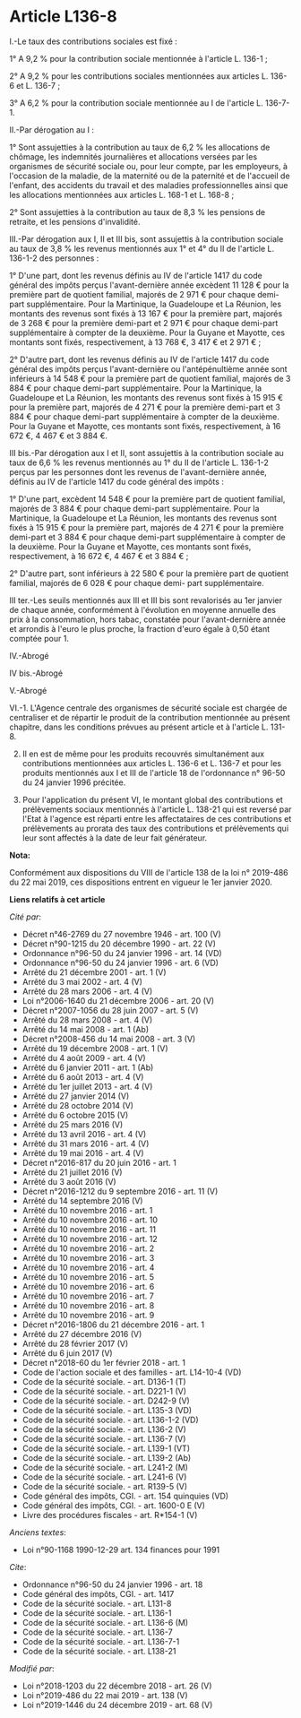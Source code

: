 # Article L136-8

I.-Le taux des contributions sociales est fixé :

1° A 9,2 % pour la contribution sociale mentionnée à l'article L. 136-1 ;

2° A 9,2 % pour les contributions sociales mentionnées aux articles L. 136-6 et L. 136-7 ;

3° A 6,2 % pour la contribution sociale mentionnée au I de l'article L. 136-7-1.

II.-Par dérogation au I :

1° Sont assujetties à la contribution au taux de 6,2 % les allocations de chômage, les indemnités journalières et allocations
versées par les organismes de sécurité sociale ou, pour leur compte, par les employeurs, à l'occasion de la maladie, de la
maternité ou de la paternité et de l'accueil de l'enfant, des accidents du travail et des maladies professionnelles ainsi que
les allocations mentionnées aux articles L. 168-1 et L. 168-8 ;

2° Sont assujetties à la contribution au taux de 8,3 % les pensions de retraite, et les pensions d'invalidité.

III.-Par dérogation aux I, II et III bis, sont assujettis à la contribution sociale au taux de 3,8 % les revenus mentionnés
aux 1° et 4° du II de l'article L. 136-1-2 des personnes :

1° D'une part, dont les revenus définis au IV de l'article 1417 du code général des impôts perçus l'avant-dernière année
excèdent 11 128 € pour la première part de quotient familial, majorés de 2 971 € pour chaque demi-part supplémentaire. Pour
la Martinique, la Guadeloupe et La Réunion, les montants des revenus sont fixés à 13 167 € pour la première part, majorés de
3 268 € pour la première demi-part et 2 971 € pour chaque demi-part supplémentaire à compter de la deuxième. Pour la Guyane
et Mayotte, ces montants sont fixés, respectivement, à 13 768 €, 3 417 € et 2 971 € ;

2° D'autre part, dont les revenus définis au IV de l'article 1417 du code général des impôts perçus l'avant-dernière ou
l'antépénultième année sont inférieurs à 14 548 € pour la première part de quotient familial, majorés de 3 884 € pour chaque
demi-part supplémentaire. Pour la Martinique, la Guadeloupe et La Réunion, les montants des revenus sont fixés à 15 915 €
pour la première part, majorés de 4 271 € pour la première demi-part et 3 884 € pour chaque demi-part supplémentaire à
compter de la deuxième. Pour la Guyane et Mayotte, ces montants sont fixés, respectivement, à 16 672 €, 4 467 € et 3 884 €.

III bis.-Par dérogation aux I et II, sont assujettis à la contribution sociale au taux de 6,6 % les revenus mentionnés au 1°
du II de l'article L. 136-1-2 perçus par les personnes dont les revenus de l'avant-dernière année, définis au IV de l'article
1417 du code général des impôts :

1° D'une part, excèdent 14 548 € pour la première part de quotient familial, majorés de 3 884 € pour chaque demi-part
supplémentaire. Pour la Martinique, la Guadeloupe et La Réunion, les montants des revenus sont fixés à 15 915 € pour la
première part, majorés de 4 271 € pour la première demi-part et 3 884 € pour chaque demi-part supplémentaire à compter de la
deuxième. Pour la Guyane et Mayotte, ces montants sont fixés, respectivement, à 16 672 €, 4 467 € et 3 884 € ;

2° D'autre part, sont inférieurs à 22 580 € pour la première part de quotient familial, majorés de 6 028 € pour chaque demi-
part supplémentaire.

III ter.-Les seuils mentionnés aux III et III bis sont revalorisés au 1er janvier de chaque année, conformément à l'évolution
en moyenne annuelle des prix à la consommation, hors tabac, constatée pour l'avant-dernière année et arrondis à l'euro le
plus proche, la fraction d'euro égale à 0,50 étant comptée pour 1.

IV.-Abrogé

IV bis.-Abrogé

V.-Abrogé

VI.-1. L'Agence centrale des organismes de sécurité sociale est chargée de centraliser et de répartir le produit de la
contribution mentionnée au présent chapitre, dans les conditions prévues au présent article et à l'article L. 131-8.

2. Il en est de même pour les produits recouvrés simultanément aux contributions mentionnées aux articles L. 136-6 et L.
136-7 et pour les produits mentionnés aux I et III de l'article 18 de l'ordonnance n° 96-50 du 24 janvier 1996 précitée.

3. Pour l'application du présent VI, le montant global des contributions et prélèvements sociaux mentionnés à l'article L.
138-21 qui est reversé par l'Etat à l'agence est réparti entre les affectataires de ces contributions et prélèvements au
prorata des taux des contributions et prélèvements qui leur sont affectés à la date de leur fait générateur.

**Nota:**

Conformément aux dispositions du VIII de l'article 138 de la loi n° 2019-486 du 22 mai 2019, ces dispositions entrent en
vigueur le 1er janvier 2020.

**Liens relatifs à cet article**

_Cité par_:

  - Décret n°46-2769 du 27 novembre 1946 - art. 100 (V)
  - Décret n°90-1215 du 20 décembre 1990 - art. 22 (V)
  - Ordonnance n°96-50 du 24 janvier 1996 - art. 14 (VD)
  - Ordonnance n°96-50 du 24 janvier 1996 - art. 6 (VD)
  - Arrêté du 21 décembre 2001 - art. 1 (V)
  - Arrêté du 3 mai 2002 - art. 4 (V)
  - Arrêté du 28 mars 2006 - art. 4 (V)
  - Loi n°2006-1640 du 21 décembre 2006 - art. 20 (V)
  - Décret n°2007-1056 du 28 juin 2007 - art. 5 (V)
  - Arrêté du 28 mars 2008 - art. 4 (V)
  - Arrêté du 14 mai 2008 - art. 1 (Ab)
  - Décret n°2008-456 du 14 mai 2008 - art. 3 (V)
  - Arrêté du 19 décembre 2008 - art. 1 (V)
  - Arrêté du 4 août 2009 - art. 4 (V)
  - Arrêté du 6 janvier 2011 - art. 1 (Ab)
  - Arrêté du 6 août 2013 - art. 4 (V)
  - Arrêté du 1er juillet 2013 - art. 4 (V)
  - Arrêté du 27 janvier 2014 (V)
  - Arrêté du 28 octobre 2014 (V)
  - Arrêté du 6 octobre 2015 (V)
  - Arrêté du 25 mars 2016 (V)
  - Arrêté du 13 avril 2016 - art. 4 (V)
  - Arrêté du 31 mars 2016 - art. 4 (V)
  - Arrêté du 19 mai 2016 - art. 4 (V)
  - Décret n°2016-817 du 20 juin 2016 - art. 1
  - Arrêté du 21 juillet 2016 (V)
  - Arrêté du 3 août 2016 (V)
  - Décret n°2016-1212 du 9 septembre 2016 - art. 11 (V)
  - Arrêté du 14 septembre 2016 (V)
  - Arrêté du 10 novembre 2016 - art. 1
  - Arrêté du 10 novembre 2016 - art. 10
  - Arrêté du 10 novembre 2016 - art. 11
  - Arrêté du 10 novembre 2016 - art. 12
  - Arrêté du 10 novembre 2016 - art. 2
  - Arrêté du 10 novembre 2016 - art. 3
  - Arrêté du 10 novembre 2016 - art. 4
  - Arrêté du 10 novembre 2016 - art. 5
  - Arrêté du 10 novembre 2016 - art. 6
  - Arrêté du 10 novembre 2016 - art. 7
  - Arrêté du 10 novembre 2016 - art. 8
  - Arrêté du 10 novembre 2016 - art. 9
  - Décret n°2016-1806 du 21 décembre 2016 - art. 1
  - Arrêté du 27 décembre 2016 (V)
  - Arrêté du 28 février 2017 (V)
  - Arrêté du 6 juin 2017 (V)
  - Décret n°2018-60 du 1er février 2018 - art. 1
  - Code de l'action sociale et des familles - art. L14-10-4 (VD)
  - Code de la sécurité sociale. - art. D136-1 (T)
  - Code de la sécurité sociale. - art. D221-1 (V)
  - Code de la sécurité sociale. - art. D242-9 (V)
  - Code de la sécurité sociale. - art. L135-3 (VD)
  - Code de la sécurité sociale. - art. L136-1-2 (VD)
  - Code de la sécurité sociale. - art. L136-2 (V)
  - Code de la sécurité sociale. - art. L136-7 (V)
  - Code de la sécurité sociale. - art. L139-1 (VT)
  - Code de la sécurité sociale. - art. L139-2 (Ab)
  - Code de la sécurité sociale. - art. L241-2 (M)
  - Code de la sécurité sociale. - art. L241-6 (V)
  - Code de la sécurité sociale. - art. R139-5 (V)
  - Code général des impôts, CGI. - art. 154 quinquies (VD)
  - Code général des impôts, CGI. - art. 1600-0 E (V)
  - Livre des procédures fiscales - art. R*154-1 (V)

_Anciens textes_:

  - Loi n°90-1168 1990-12-29 art. 134 finances pour 1991

_Cite_:

  - Ordonnance n°96-50 du 24 janvier 1996 - art. 18
  - Code général des impôts, CGI. - art. 1417
  - Code de la sécurité sociale. - art. L131-8
  - Code de la sécurité sociale. - art. L136-1
  - Code de la sécurité sociale. - art. L136-6 (M)
  - Code de la sécurité sociale. - art. L136-7
  - Code de la sécurité sociale. - art. L136-7-1
  - Code de la sécurité sociale. - art. L138-21

_Modifié par_:

  - Loi n°2018-1203 du 22 décembre 2018 - art. 26 (V)
  - Loi n°2019-486 du 22 mai 2019 - art. 138 (V)
  - Loi n°2019-1446 du 24 décembre 2019 - art. 68 (V)
